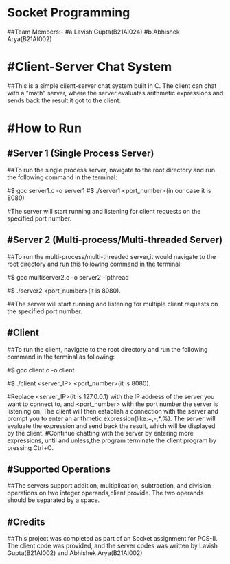 
# Socket Programming

##Team Members:-
  #a.Lavish Gupta(B21AI024)
  #b.Abhishek Arya(B21AI002)

# #Client-Server Chat System
##This is a simple client-server chat system built in C. The client can chat with a "math" server, where the server evaluates arithmetic expressions and sends back the result it got to the client.
# #How to Run
## #Server 1 (Single Process Server)

##To run the single process server, navigate to the root directory and run the following command in the terminal:

#$ gcc server1.c -o server1
#$ ./server1 <port_number>(in our case it is 8080)

#The server will start running and listening for client requests on the specified port number.

## #Server 2 (Multi-process/Multi-threaded Server)

##To run the multi-process/multi-threaded server,it would navigate to the root directory and run this following command in the terminal:

#$ gcc multiserver2.c -o server2 -lpthread

#$ ./server2 <port_number>(it is 8080).

##The server will start running and listening for multiple client requests on the specified port number.

## #Client

##To run the client, navigate to the root directory and run the following command in the terminal as following:


#$ gcc client.c -o client

#$ ./client <server_IP> <port_number>(it is 8080).

#Replace <server_IP>(it is 127.0.0.1) with the IP address of the server you want to connect to, and <port_number> with the port number the server is listening on. The client will then establish a connection with the server and prompt you to enter an arithmetic expression(like:+,-,*,%). The server will evaluate the expression and send back the result, which will be displayed by the client. 
#Continue chatting with the server by entering more expressions, until and unless,the program terminate the client program by pressing Ctrl+C.

## #Supported Operations
##The servers support addition, multiplication, subtraction, and division operations on two integer operands,client provide. The two operands should be separated by a space.

## #Credits
##This project was completed as part of an Socket assignment for PCS-II. The client code was provided, and the server codes was written by Lavish Gupta(B21AI002) and Abhishek Arya(B21AI002)








